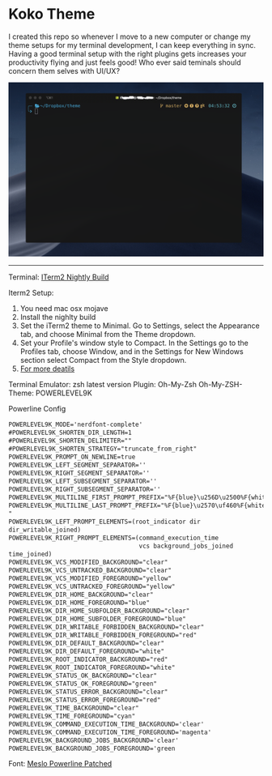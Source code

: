 # Koko Theme

I created this repo so whenever I move to a new computer or change my theme setups for my terminal development, I can keep everything in sync. Having a good terminal setup with the right plugins gets increases your productivity flying and just feels good! Who ever said teminals should concern them selves with UI/UX?

![Theme Sample](https://raw.githubusercontent.com/ksparakis/iterm-zsh-koko-theme/master/terminal-sample.png "Koko Theme Sample")



--------

Terminal: [ITerm2 Nightly Build](https://iterm2.com/downloads/nightly/#/section/home)

Iterm2 Setup:
1. You need mac osx mojave
2. Install the nighlty build
3. Set the iTerm2 theme to Minimal. Go to Settings, select the Appearance tab, and choose Minimal from the Theme dropdown.
4. Set your Profile's window style to Compact. In the Settings go to the Profiles tab, choose Window, and in the Settings for New Windows section select Compact from the Style dropdown.
5. [For more deatils ](https://www.felixjung.io/posts/pretty-iterm2-with-a-modern-titlebar/)

Terminal Emulator: zsh latest version
Plugin: Oh-My-Zsh
Oh-My-ZSH- Theme: POWERLEVEL9K

Powerline Config
```
POWERLEVEL9K_MODE='nerdfont-complete'
#POWERLEVEL9K_SHORTEN_DIR_LENGTH=1
#POWERLEVEL9K_SHORTEN_DELIMITER=""
#POWERLEVEL9K_SHORTEN_STRATEGY="truncate_from_right"
POWERLEVEL9K_PROMPT_ON_NEWLINE=true
POWERLEVEL9K_LEFT_SEGMENT_SEPARATOR=''
POWERLEVEL9K_RIGHT_SEGMENT_SEPARATOR=''
POWERLEVEL9K_LEFT_SUBSEGMENT_SEPARATOR=''
POWERLEVEL9K_RIGHT_SUBSEGMENT_SEPARATOR=''
POWERLEVEL9K_MULTILINE_FIRST_PROMPT_PREFIX="%F{blue}\u256D\u2500%F{white}"
POWERLEVEL9K_MULTILINE_LAST_PROMPT_PREFIX="%F{blue}\u2570\uf460%F{white} "
POWERLEVEL9K_LEFT_PROMPT_ELEMENTS=(root_indicator dir dir_writable_joined)
POWERLEVEL9K_RIGHT_PROMPT_ELEMENTS=(command_execution_time
                                    vcs background_jobs_joined time_joined)
POWERLEVEL9K_VCS_MODIFIED_BACKGROUND="clear"
POWERLEVEL9K_VCS_UNTRACKED_BACKGROUND="clear"
POWERLEVEL9K_VCS_MODIFIED_FOREGROUND="yellow"
POWERLEVEL9K_VCS_UNTRACKED_FOREGROUND="yellow"
POWERLEVEL9K_DIR_HOME_BACKGROUND="clear"
POWERLEVEL9K_DIR_HOME_FOREGROUND="blue"
POWERLEVEL9K_DIR_HOME_SUBFOLDER_BACKGROUND="clear"
POWERLEVEL9K_DIR_HOME_SUBFOLDER_FOREGROUND="blue"
POWERLEVEL9K_DIR_WRITABLE_FORBIDDEN_BACKGROUND="clear"
POWERLEVEL9K_DIR_WRITABLE_FORBIDDEN_FOREGROUND="red"
POWERLEVEL9K_DIR_DEFAULT_BACKGROUND="clear"
POWERLEVEL9K_DIR_DEFAULT_FOREGROUND="white"
POWERLEVEL9K_ROOT_INDICATOR_BACKGROUND="red"
POWERLEVEL9K_ROOT_INDICATOR_FOREGROUND="white"
POWERLEVEL9K_STATUS_OK_BACKGROUND="clear"
POWERLEVEL9K_STATUS_OK_FOREGROUND="green"
POWERLEVEL9K_STATUS_ERROR_BACKGROUND="clear"
POWERLEVEL9K_STATUS_ERROR_FOREGROUND="red"
POWERLEVEL9K_TIME_BACKGROUND="clear"
POWERLEVEL9K_TIME_FOREGROUND="cyan"
POWERLEVEL9K_COMMAND_EXECUTION_TIME_BACKGROUND='clear'
POWERLEVEL9K_COMMAND_EXECUTION_TIME_FOREGROUND='magenta'
POWERLEVEL9K_BACKGROUND_JOBS_BACKGROUND='clear'
POWERLEVEL9K_BACKGROUND_JOBS_FOREGROUND='green
```
Font: [Meslo Powerline Patched](https://github.com/ryanoasis/nerd-fonts/blob/master/patched-fonts/Meslo/S-DZ/complete/Meslo%20LG%20S%20DZ%20Regular%20Nerd%20Font%20Complete.otf)


